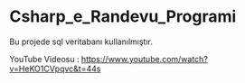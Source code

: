 # Csharp_e_Randevu_Programi
Bu projede sql veritabanı kullanılmıştır.

YouTube Videosu : https://www.youtube.com/watch?v=HeKO1CVpqvc&t=44s

